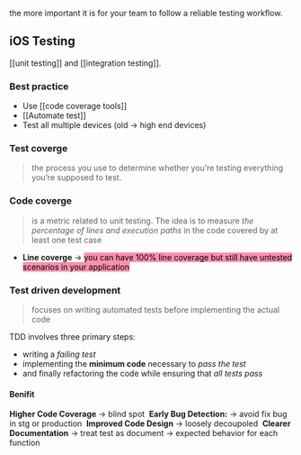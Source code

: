the more important it is for your team to follow a reliable testing workflow.
## **iOS Testing**

[[unit testing]] and [[integration testing]].

### Best practice
- Use [[code coverage tools]]
- [[Automate test]]
- Test all multiple devices (old -> high end devices)

### Test coverge
> the process you use to determine whether you’re testing everything you’re supposed to test.

### Code coverge
> is a metric related to unit testing. The idea is to measure *the percentage of lines and execution paths* in the code covered by at least one test case

- **Line coverge** -> <mark style="background: #FF5582A6;">you can have 100% line coverage but still have untested scenarios in your application</mark>

### Test driven development
> focuses on writing automated tests before implementing the actual code

TDD involves three primary steps: 
- writing a *failing test*
- implementing the **minimum code** necessary to *pass the test*
- and finally refactoring the code while ensuring that *all tests pass*
#### Benifit
**Higher Code Coverage** -> blind spot
 **Early Bug Detection:** -> avoid fix bug in stg or production
 **Improved Code Design** -> loosely decoupoled
 **Clearer Documentation** -> treat test as document -> expected behavior for each function
 